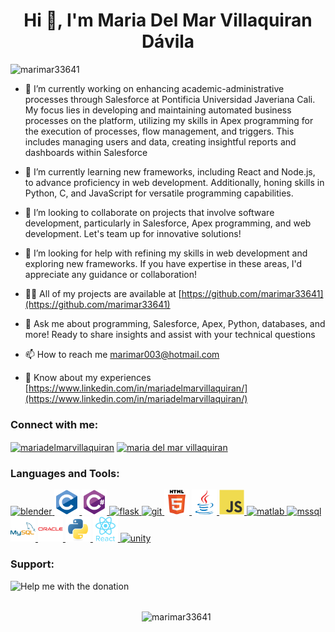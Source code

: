 <h1 align="center">Hi 👋, I'm Maria Del Mar Villaquiran Dávila</h1>
<p align="left"> <img src="https://komarev.com/ghpvc/?username=marimar33641&label=Profile%20views&color=0e75b6&style=flat" alt="marimar33641" /> </p>

- 🔭 I’m currently working on enhancing academic-administrative processes through Salesforce at Pontificia Universidad Javeriana Cali. My focus lies in developing and maintaining automated business processes on the platform, utilizing my skills in Apex programming for the execution of processes, flow management, and triggers. This includes managing users and data, creating insightful reports and dashboards within Salesforce

- 🌱 I’m currently learning new frameworks, including React and Node.js, to advance proficiency in web development. Additionally, honing skills in Python, C, and JavaScript for versatile programming capabilities.

- 👯 I’m looking to collaborate on projects that involve software development, particularly in Salesforce, Apex programming, and web development. Let's team up for innovative solutions!

- 🤝 I’m looking for help with refining my skills in web development and exploring new frameworks. If you have expertise in these areas, I'd appreciate any guidance or collaboration!

- 👨‍💻 All of my projects are available at [https://github.com/marimar33641](https://github.com/marimar33641)

- 💬 Ask me about programming, Salesforce, Apex, Python, databases, and more! Ready to share insights and assist with your technical questions

- 📫 How to reach me marimar003@hotmail.com

- 📄 Know about my experiences [https://www.linkedin.com/in/mariadelmarvillaquiran/](https://www.linkedin.com/in/mariadelmarvillaquiran/)

<h3 align="left">Connect with me:</h3>
<p align="left">
<a href="https://linkedin.com/in/mariadelmarvillaquiran" target="blank"><img align="center" src="https://raw.githubusercontent.com/rahuldkjain/github-profile-readme-generator/master/src/images/icons/Social/linked-in-alt.svg" alt="mariadelmarvillaquiran" height="30" width="40" /></a>
<a href="https://fb.com/maria del mar villaquiran" target="blank"><img align="center" src="https://raw.githubusercontent.com/rahuldkjain/github-profile-readme-generator/master/src/images/icons/Social/facebook.svg" alt="maria del mar villaquiran" height="30" width="40" /></a>
</p>

<h3 align="left">Languages and Tools:</h3>
<p align="left"> <a href="https://www.blender.org/" target="_blank" rel="noreferrer"> <img src="https://download.blender.org/branding/community/blender_community_badge_white.svg" alt="blender" width="40" height="40"/> </a> <a href="https://www.cprogramming.com/" target="_blank" rel="noreferrer"> <img src="https://raw.githubusercontent.com/devicons/devicon/master/icons/c/c-original.svg" alt="c" width="40" height="40"/> </a> <a href="https://www.w3schools.com/cs/" target="_blank" rel="noreferrer"> <img src="https://raw.githubusercontent.com/devicons/devicon/master/icons/csharp/csharp-original.svg" alt="csharp" width="40" height="40"/> </a> <a href="https://flask.palletsprojects.com/" target="_blank" rel="noreferrer"> <img src="https://www.vectorlogo.zone/logos/pocoo_flask/pocoo_flask-icon.svg" alt="flask" width="40" height="40"/> </a> <a href="https://git-scm.com/" target="_blank" rel="noreferrer"> <img src="https://www.vectorlogo.zone/logos/git-scm/git-scm-icon.svg" alt="git" width="40" height="40"/> </a> <a href="https://www.w3.org/html/" target="_blank" rel="noreferrer"> <img src="https://raw.githubusercontent.com/devicons/devicon/master/icons/html5/html5-original-wordmark.svg" alt="html5" width="40" height="40"/> </a> <a href="https://www.java.com" target="_blank" rel="noreferrer"> <img src="https://raw.githubusercontent.com/devicons/devicon/master/icons/java/java-original.svg" alt="java" width="40" height="40"/> </a> <a href="https://developer.mozilla.org/en-US/docs/Web/JavaScript" target="_blank" rel="noreferrer"> <img src="https://raw.githubusercontent.com/devicons/devicon/master/icons/javascript/javascript-original.svg" alt="javascript" width="40" height="40"/> </a> <a href="https://www.mathworks.com/" target="_blank" rel="noreferrer"> <img src="https://upload.wikimedia.org/wikipedia/commons/2/21/Matlab_Logo.png" alt="matlab" width="40" height="40"/> </a> <a href="https://www.microsoft.com/en-us/sql-server" target="_blank" rel="noreferrer"> <img src="https://www.svgrepo.com/show/303229/microsoft-sql-server-logo.svg" alt="mssql" width="40" height="40"/> </a> <a href="https://www.mysql.com/" target="_blank" rel="noreferrer"> <img src="https://raw.githubusercontent.com/devicons/devicon/master/icons/mysql/mysql-original-wordmark.svg" alt="mysql" width="40" height="40"/> </a> <a href="https://www.oracle.com/" target="_blank" rel="noreferrer"> <img src="https://raw.githubusercontent.com/devicons/devicon/master/icons/oracle/oracle-original.svg" alt="oracle" width="40" height="40"/> </a> <a href="https://www.python.org" target="_blank" rel="noreferrer"> <img src="https://raw.githubusercontent.com/devicons/devicon/master/icons/python/python-original.svg" alt="python" width="40" height="40"/> </a> <a href="https://reactjs.org/" target="_blank" rel="noreferrer"> <img src="https://raw.githubusercontent.com/devicons/devicon/master/icons/react/react-original-wordmark.svg" alt="react" width="40" height="40"/> </a> <a href="https://unity.com/" target="_blank" rel="noreferrer"> <img src="https://www.vectorlogo.zone/logos/unity3d/unity3d-icon.svg" alt="unity" width="40" height="40"/> </a> </p>


<h3 align="left">Support:</h3>
<p><a href="https://www.buymeacoffee.com/Help me with the donation"> <img align="left" src="https://cdn.buymeacoffee.com/buttons/v2/default-yellow.png" height="50" width="210" alt="Help me with the donation" /></a></p><br><br>


<p><img align="center" src="https://github-readme-stats.vercel.app/api/top-langs?username=marimar33641&show_icons=true&locale=en&layout=compact" alt="marimar33641" /></p>


